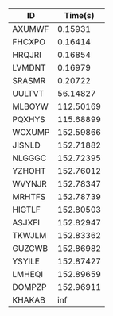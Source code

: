 |ID|Time(s)|
|-|-|
|AXUMWF|0.15931|
|FHCXPO|0.16414|
|HRQJRI|0.16854|
|LVMDNT|0.16979|
|SRASMR|0.20722|
|UULTVT|56.14827|
|MLBOYW|112.50169|
|PQXHYS|115.68899|
|WCXUMP|152.59866|
|JISNLD|152.71882|
|NLGGGC|152.72395|
|YZHOHT|152.76012|
|WVYNJR|152.78347|
|MRHTFS|152.78739|
|HIGTLF|152.80503|
|ASJXFI|152.82947|
|TKWJLM|152.83362|
|GUZCWB|152.86982|
|YSYILE|152.87427|
|LMHEQI|152.89659|
|DOMPZP|152.96911|
|KHAKAB|inf|

